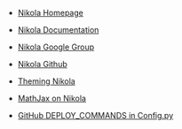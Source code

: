 <!--
.. title: Helpful Links on Nikola
.. slug: nikola
.. date: 2016-08-12 10:31:52 UTC+08:00
.. tags: helpful-links, Nikola
.. category:
.. link:
.. description:
.. type: text
-->

- [Nikola Homepage][4c8cd0ba]
- [Nikola Documentation][b8941b17]
- [Nikola Google Group][ee788dbf]
- [Nikola Github][2120f6f0]
- [Theming Nikola][f28906fc]
- [MathJax on Nikola][c0a43a71]
- [GitHub DEPLOY_COMMANDS in Config.py][65e057f7]

  [4c8cd0ba]: https://getnikola.com/ "Nikola Homepage"
  [b8941b17]: http://nikola.readthedocs.io/en/latest/ "Nikola Documentation"
  [ee788dbf]: https://groups.google.com/forum/#!forum/nikola-discuss "Nikola Google Group"
  [2120f6f0]: https://github.com/getnikola/nikola "Nikola Github"
  [f28906fc]: http://nikola.readthedocs.io/en/latest/creating-a-theme/ "Theming Nikola"
  [c0a43a71]: http://nikola.readthedocs.io/en/latest/manual/#math "MathJax on Nikola"
  [65e057f7]: http://sampathweb.com/posts/blogging-made-easy.html "GitHub DEPLOY_COMMANDS in Config.py"
